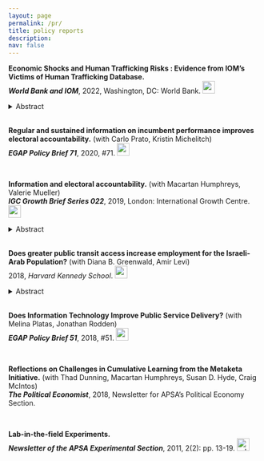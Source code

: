 ```yaml
---
layout: page
permalink: /pr/
title: policy reports
description: 
nav: false
---
```




<!---Policy reports #Template--->
<!---Template
[**Title**](download link)(with Co-Authors)   
***Journal***, Month Year, Volume(Issue):pp.
<a href="">
  <img alt="download" src="{{ site.baseurl }}/assets/img/pdf.png" alt="drawing" width="25"/>
</a>
<a href="">
  <img alt="appendix" src="{{ site.baseurl }}/assets/img/appendix.png" alt="drawing" width="25"/>
</a>
<a href="">
  <img alt="others" src="{{ site.baseurl }}/assets/img/newspaper.png" alt="drawing" width="25"/>
</a>
<details>
  <summary>Abstract</summary>

</details>

--->

<!---Policy Reports #1--->
**Economic Shocks and Human Trafficking Risks : Evidence from IOM’s Victims of Human Trafficking Database.**   
***World Bank and IOM***, 2022, Washington, DC: World Bank.
<a href="https://openknowledge.worldbank.org/handle/10986/37261">
  <img alt="webpage" src="{{ site.baseurl }}/assets/img/webpage.png" alt="drawing" width="25"/>
</a>
<details>
  <summary>Abstract</summary>
The report focuses on risk factors that are expected to increase the vulnerability to human trafficking from and within origin countries such as economic shocks, measured by large, discrete changes to export commodity prices and to GDP. It also explores the role that institutions play through enforcing the rule of law, providing access to justice, and implementing anti-trafficking policies, as protective factors that could weaken the link between economic shocks and an increase in human trafficking. The analysis verifies that economic shocks are significant risk factors that increase vulnerability to human trafficking. In origin countries, economic vulnerabilities, especially those caused by global commodity price shocks, are strongly positively correlated with observed cases of trafficking. For instance, the economic shock produced by a typical decrease in export commodity prices is associated with an increase in the number of detected victims of trafficking of around 12 percent. The analysis suggests that good governance institutions and particularly a commitment to the rule of law and access to justice as well as stricter anti-trafficking policies and social assistance can have a limiting effect on the number of observed cases of trafficking following economic shocks.
</details>

<br />


<!---Policy Reports #2--->
**Regular and sustained information on incumbent performance improves electoral accountability.** (with Carlo Prato, Kristin Michelitch)   
***EGAP Policy Brief 71***, 2020, #71.
<a href="https://egap.org/resource/brief-71-regular-and-sustained-information-on-incumbent-performance-improves-electoral-accountability/">
  <img alt="webpage" src="{{ site.baseurl }}/assets/img/webpage.png" alt="drawing" width="25"/>
</a>

<br />


<!---Policy Reports #3--->
**Information and electoral accountability.** (with Macartan Humphreys, Valerie Mueller)   
***IGC Growth Brief Series 022***, 2019, London: International Growth Centre.
<a href="https://www.theigc.org/publication/information-and-electoral-accountability/">
  <img alt="webpage" src="{{ site.baseurl }}/assets/img/webpage.png" alt="drawing" width="25"/>
</a>
<details>
  <summary>Abstract</summary>
Democracy is said to give citizens agency, as elections make it possible for them to remove poorly performing politicians. However, this only works if voters know how politicians are performing and are willing to base their vote on this information. This brief presents evidence on whether providing voters with better information on candidate performance affects their behaviour and strengthens electoral channels to better politician performance. Surprisingly, the evidence on the effects of information campaigns is very mixed.
</details>


<br />

<!---Policy Reports #4--->
**Does greater public transit access increase employment for the Israeli-Arab Population?** (with Diana B. Greenwald, Amir Levi)   
2018, *Harvard Kennedy School*.
<a href="https://www.hks.harvard.edu/centers/mrcbg/publications/awp/awp95">
  <img alt="webpage" src="{{ site.baseurl }}/assets/img/webpage.png" alt="drawing" width="25"/>
</a>
<details>
  <summary>Abstract</summary>
In recent years, Israeli policymakers have identified greater economic integration of the Israeli-Arab population as a pressing priority. The Israeli-Arab population experiences persistent disparities in access to public services and low rates of formal sector employment, both of which have implications for Israel's political and economic future. Two recent government resolutions -- Resolution 1539 (2010) and the larger Resolution 922 (2015) -- have offered multi-sectoral approaches to promoting economic development in Israeli-Arab localities and, thus, greater opportunities for Israel's largest minority community. In this brief, we analyze the effect public transit interventions -- an area of investment prioritized in both pieces of legislation -- on employment outcomes for Israeli-Arab citizens. Using a new dataset of public transit availability and employment across 1,322 Israeli localities, we find that an increase in the number of bus lines servicing Israeli-Arab towns is associated with a small but significant increase in employment rates between 2011 and 2015. We do not see similar effects in Jewish-majority towns, and we do not find that alternative measures of public transit access (such as the daily frequency of bus line trips or the connectivity of a town to other larger towns and cities)have as much explanatory power. We discuss the implications of these findings for future research and for the ongoing implementation of Resolution 922.
</details>


<br />


<!---Policy Reports #5--->
**Does Information Technology Improve Public Service Delivery?** (with Melina Platas, Jonathan Rodden)   
***EGAP Policy Brief 51***, 2018, #51.
<a href="https://egap.org/resource/does-information-technology-improve-public-service-delivery-lessons-from-uganda/">
  <img alt="webpage" src="{{ site.baseurl }}/assets/img/webpage.png" alt="drawing" width="25"/>
</a>

<br />


<!---Policy Reports #6--->
**Reflections on Challenges in Cumulative Learning from the Metaketa Initiative.** (with Thad Dunning, Macartan Humphreys, Susan D. Hyde, Craig McIntos)   
***The Political Economist***, 2018, Newsletter for APSA’s Political Economy Section.


<br />

<!---Policy Reports #7--->
**Lab-in-the-field Experiments.**   
***Newsletter of the APSA Experimental Section***, 2011, 2(2): pp. 13-19.
<a href="/assets/pdf/policyreports_lab_in_the_field.pdf" target="_blank" rel="noopener noreferrer">
  <img alt="pdf" src="{{ site.baseurl }}/assets/img/pdf.png" alt="drawing" width="25"/>
</a>

